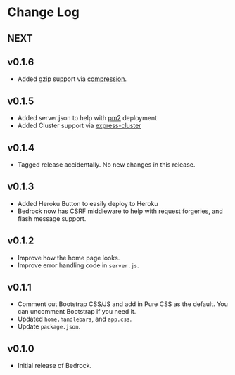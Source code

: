 # Change Log
## NEXT

## v0.1.6
* Added gzip support via [compression](https://www.npmjs.com/package/compression).

## v0.1.5
* Added server.json to help with [pm2](https://github.com/Unitech/pm2) deployment
* Added Cluster support via [express-cluster](https://www.npmjs.com/package/express-cluster)

## v0.1.4
* Tagged release accidentally. No new changes in this release.

## v0.1.3
* Added Heroku Button to easily deploy to Heroku
* Bedrock now has CSRF middleware to help with request forgeries, and flash message support. 

## v0.1.2
* Improve how the home page looks.
* Improve error handling code in `server.js`.

## v0.1.1
* Comment out Bootstrap CSS/JS and add in Pure CSS as the default. You can uncomment Bootstrap if you need it.
* Updated `home.handlebars`, and `app.css`.
* Update `package.json`.

## v0.1.0
* Initial release of Bedrock.
